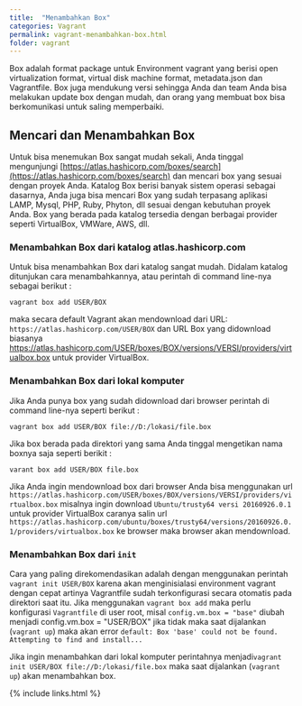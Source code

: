 ```yaml
---
title:  "Menambahkan Box"
categories: Vagrant
permalink: vagrant-menambahkan-box.html
folder: vagrant
---
```


Box adalah format package untuk Environment vagrant yang berisi open virtualization format, virtual disk machine format, metadata.json dan Vagrantfile. Box juga mendukung versi sehingga Anda dan team Anda bisa melakukan update box dengan mudah, dan orang yang membuat box bisa berkomunikasi untuk saling memperbaiki.


## Mencari dan Menambahkan Box

Untuk bisa menemukan Box sangat mudah sekali, Anda tinggal mengunjungi [https://atlas.hashicorp.com/boxes/search](https://atlas.hashicorp.com/boxes/search) dan mencari box yang sesuai dengan proyek Anda. Katalog Box berisi banyak sistem operasi sebagai dasarnya, Anda juga bisa mencari Box yang sudah terpasang aplikasi LAMP, Mysql, PHP, Ruby, Phyton, dll sesuai dengan kebutuhan proyek Anda. Box yang berada pada katalog tersedia dengan berbagai provider seperti VirtualBox, VMWare, AWS, dll.

### Menambahkan Box dari katalog atlas.hashicorp.com

Untuk bisa menambahkan Box dari katalog sangat mudah. Didalam katalog ditunjukan cara menambahkannya, atau perintah di command line-nya sebagai berikut :

`vagrant box add USER/BOX`

maka secara default Vagrant akan mendownload dari URL: `https://atlas.hashicorp.com/USER/BOX` dan URL Box yang didownload biasanya https://atlas.hashicorp.com/USER/boxes/BOX/versions/VERSI/providers/virtualbox.box untuk provider VirtualBox.

### Menambahkan Box dari lokal komputer

Jika Anda punya box yang sudah didownload dari browser perintah di command line-nya seperti berikut :

`vagrant box add USER/BOX file://D:/lokasi/file.box`

Jika box berada pada direktori yang sama Anda tinggal mengetikan nama boxnya saja seperti berikit :

`varant box add USER/BOX file.box`

Jika Anda ingin mendownload box dari browser Anda bisa menggunakan url `https://atlas.hashicorp.com/USER/boxes/BOX/versions/VERSI/providers/virtualbox.box` misalnya ingin download `Ubuntu/trusty64 versi 20160926.0.1` untuk provider VirtualBox caranya salin url `https://atlas.hashicorp.com/ubuntu/boxes/trusty64/versions/20160926.0.1/providers/virtualbox.box` ke browser maka browser akan mendownload.

### Menambahkan Box dari `init`

Cara yang paling direkomendasikan adalah dengan menggunakan perintah `vagrant init USER/BOX` karena akan menginisialasi environment vagrant dengan cepat artinya Vagrantfile sudah terkonfigurasi secara otomatis pada direktori saat itu. Jika menggunakan `vagrant box add` maka perlu konfigurasi `Vagrantfile` di user root, misal `config.vm.box = "base"` diubah menjadi config.vm.box = "USER/BOX" jika tidak maka saat dijalankan (`vagrant up`) maka akan error `default: Box 'base' could not be found. Attempting to find and install...`

Jika ingin menambahkan dari lokal komputer perintahnya menjadi`vagrant init USER/BOX file://D:/lokasi/file.box` maka saat dijalankan (`vagrant up`) akan menambahkan box.


{% include links.html %}